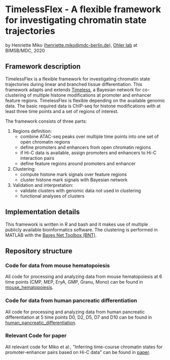 # TimelessFlex - A flexible framework for investigating chromatin state trajectories

by Henriette Miko (henriette.miko@mdc-berlin.de), [Ohler lab](
https://github.com/ohlerlab) at BIMSB/MDC, 2020


## Framework description

TimelessFlex is a flexible framework for investigating chromatin state trajectories 
during linear and branched tissue differentiation. 
This framework adapts and extends [Timeless](https://github.com/mahmoudibrahim/timeless), a Bayesian network for co-clustering of multiple histone modifications at promoter and enhancer feature regions. 
TimelessFlex is flexible depending on the available genomic data. The basic required data is ChIP-seq for histone modifications with at least three time points and a set of regions of interest.


The framework consists of three parts:
1. Regions definition: 
   - combine ATAC-seq peaks over multiple time points into one set of open chromatin regions
   - define promoters and enhancers from open chromatin regions
   - if Hi-C data is available, assign promoters and enhancers to Hi-C interaction pairs
   - define feature regions around promoters and enhancer   
2. Clustering:
   - compute histone mark signals over feature regions
   - cluster histone mark signals with Bayesian network
3. Validation and interpretation:
   - validate clusters with genomic data not used in clustering
   - functional analyses of clusters


## Implementation details

This framework is written in R and bash and it makes use of multiple publicly available bioinformatics software. The clustering is performed in MATLAB with the [Bayes Net Toolbox (BNT)](https://github.com/bayesnet/bnt).


## Repository structure

### Code for data from mouse hematopoiesis

All code for processing and analyzing data from mouse hematopoiesis at 6 time points (CMP, MEP, EryA, GMP, Granu, Mono) can be found in [mouse_hematopoiesis](./mouse_hematopoiesis).


### Code for data from human pancreatic differentiation

All code for processing and analyzing data from human pancreatic differentiation at 5 time points D0, D2, D5, D7 and D10 can be found in [human_pancreatic_differentiation](./human_pancreatic_differentiation).


### Relevant Code for paper

All relevant code for Miko et al., "Inferring time-course chromatin states for promoter-enhancer pairs based on Hi-C data" can be found in [paper](./paper).

